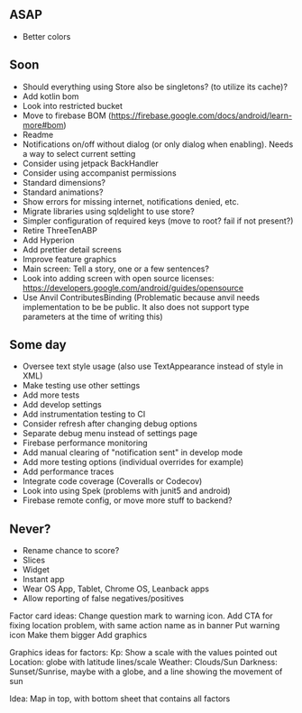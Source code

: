 ## ASAP
* Better colors

## Soon
* Should everything using Store also be singletons? (to utilize its cache)?
* Add kotlin bom
* Look into restricted bucket
* Move to firebase BOM (https://firebase.google.com/docs/android/learn-more#bom)
* Readme
* Notifications on/off without dialog (or only dialog when enabling). Needs a way to select current setting
* Consider using jetpack BackHandler
* Consider using accompanist permissions
* Standard dimensions?
* Standard animations?
* Show errors for missing internet, notifications denied, etc.
* Migrate libraries using sqldelight to use store?
* Simpler configuration of required keys (move to root? fail if not present?)
* Retire ThreeTenABP
* Add Hyperion
* Add prettier detail screens
* Improve feature graphics
* Main screen: Tell a story, one or a few sentences?
* Look into adding screen with open source licenses: https://developers.google.com/android/guides/opensource
* Use Anvil ContributesBinding (Problematic because anvil needs implementation to be be public. It also does not support type parameters at the time of writing this)

## Some day
* Oversee text style usage (also use TextAppearance instead of style in XML)
* Make testing use other settings
* Add more tests
* Add develop settings
* Add instrumentation testing to CI
* Consider refresh after changing debug options
* Separate debug menu instead of settings page
* Firebase performance monitoring
* Add manual clearing of "notification sent" in develop mode
* Add more testing options (individual overrides for example)
* Add performance traces
* Integrate code coverage (Coveralls or Codecov)
* Look into using Spek (problems with junit5 and android)
* Firebase remote config, or move more stuff to backend?

## Never?
* Rename chance to score?
* Slices
* Widget
* Instant app
* Wear OS App, Tablet, Chrome OS, Leanback apps
* Allow reporting of false negatives/positives

Factor card ideas:
Change question mark to warning icon. Add CTA for fixing location problem, with same action name as in banner
Put warning icon
Make them bigger
Add graphics

Graphics ideas for factors:
Kp: Show a scale with the values pointed out
Location: globe with latitude lines/scale
Weather: Clouds/Sun
Darkness: Sunset/Sunrise, maybe with a globe, and a line showing the movement of sun

Idea: Map in top, with bottom sheet that contains all factors

